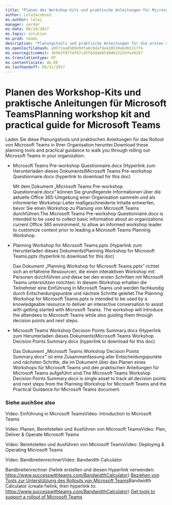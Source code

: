 ```yaml
---
title: "Planen des Workshop-Kits und praktische Anleitungen für Microsoft Teams"
author: LolaJacobsen
ms.author: lolaj
manager: serdar
ms.date: 08/10/2017
ms.topic: solution
ms.prod: teams
description: "Planungstools und praktische Anleitungen für die ersten Schritte von Administratoren mit Microsoft Teams"
ms.openlocfilehash: a95f2aa8500e9dfa8c9dafde428b39abdb5317f4
ms.sourcegitcommit: 3b9b3f07f4f67cd5f43da68f48d62222d7e49167
ms.translationtype: HT
ms.contentlocale: de-DE
ms.lasthandoff: 08/31/2017
---
```

<a name="planning-workshop-kit-and-practical-guide-for-microsoft-teams"></a><span data-ttu-id="e2fd0-103">Planen des Workshop-Kits und praktische Anleitungen für Microsoft Teams</span><span class="sxs-lookup"><span data-stu-id="e2fd0-103">Planning workshop kit and practical guide for Microsoft Teams</span></span>
=============================================================

<span data-ttu-id="e2fd0-104">Laden Sie diese Planungstools und praktischen Anleitungen für das Rollout von Microsoft Teams in Ihrer Organisation herunter.</span><span class="sxs-lookup"><span data-stu-id="e2fd0-104">Download these planning tools and practical guidance to walk you through rolling out Microsoft Teams in your organization.</span></span>

- <span data-ttu-id="e2fd0-105">Microsoft Teams Pre-workshop Questionnaire.docx (Hyperlink zum Herunterladen dieses Dokuments)</span><span class="sxs-lookup"><span data-stu-id="e2fd0-105">Microsoft Teams Pre-workshop Questionnaire.docx (hyperlink to download for this doc)</span></span>
    
    <span data-ttu-id="e2fd0-106">Mit dem Dokument „Microsoft Teams Pre-workshop Questionnaire.docx“ können Sie grundlegende Informationen über die aktuelle Office 365-Umgebung einer Organisation sammeln und als informierter Workshop-Leiter maßgeschneiderte Inhalte entwerfen, bevor Sie einen Workshop zu Planung von Microsoft Teams durchführen.</span><span class="sxs-lookup"><span data-stu-id="e2fd0-106">The Microsoft Teams Pre-workshop Questionnaire.docx is intended to be used to collect basic information about an organizations current Office 365 environment, to allow an informed workshop leader to customize content prior to leading a Microsoft Teams Planning Workshop.</span></span>

- <span data-ttu-id="e2fd0-107">Planning Workshop for Microsoft Teams.pptx (Hyperlink zum Herunterladen dieses Dokuments)</span><span class="sxs-lookup"><span data-stu-id="e2fd0-107">Planning Workshop for Microsoft Teams.pptx (hyperlink to download for this doc)</span></span> 
    
    <span data-ttu-id="e2fd0-p101">Das Dokument „Planning Workshop for Microsoft Teams.pptx“ richtet sich an erfahrene Ressourcen, die einen interaktiven Workshop mit Personen durchführen und diese bei den ersten Schritten mit Microsoft Teams unterstützen möchten. In diesem Workshop erhalten die Teilnehmer eine Einführung in Microsoft Teams und werden fachkundig durch Entscheidungspunkte und nächste Schritte geleitet.</span><span class="sxs-lookup"><span data-stu-id="e2fd0-p101">The Planning Workshop for Microsoft Teams.pptx is intended to be used by a knowledgeable resource to deliver an interactive conversation to assist with getting started with Microsoft Teams. The workshop will introduce the attendees to Microsoft Teams while also guiding them through decision points and next steps.</span></span>

- <span data-ttu-id="e2fd0-110">Microsoft Teams Workshop Decision Points Summary.docx (Hyperlink zum Herunterladen dieses Dokuments)</span><span class="sxs-lookup"><span data-stu-id="e2fd0-110">Microsoft Teams Workshop Decision Points Summary.docx (hyperlink to download for this doc)</span></span>
    
    <span data-ttu-id="e2fd0-111">Das Dokument „Microsoft Teams Workshop Decision Points Summary.docx“ ist eine Zusammenfassung aller Entscheidungspunkte und nächsten Schritte, die im Dokument über das Planen eines Workshops für Microsoft Teams und den praktischen Anleitungen für Microsoft Teams aufgeführt sind.</span><span class="sxs-lookup"><span data-stu-id="e2fd0-111">The Microsoft Teams Workshop Decision Points Summary.docx is single asset to track all decision points and next steps from the Planning Workshop for Microsoft Teams and the Practical Guidance for Microsoft Teams document.</span></span>

### <a name="see-also"></a><span data-ttu-id="e2fd0-112">Siehe auch</span><span class="sxs-lookup"><span data-stu-id="e2fd0-112">See also</span></span>

<span data-ttu-id="e2fd0-113">Video: Einführung in Microsoft Teams</span><span class="sxs-lookup"><span data-stu-id="e2fd0-113">Video: Introduction to Microsoft Teams</span></span>

<span data-ttu-id="e2fd0-114">Video: Planen, Bereitstellen und Ausführen von Microsoft Teams</span><span class="sxs-lookup"><span data-stu-id="e2fd0-114">Video: Plan, Deliver & Operate Microsoft Teams</span></span>

<span data-ttu-id="e2fd0-115">Video: Bereitstellen und Ausführen von Microsoft Teams</span><span class="sxs-lookup"><span data-stu-id="e2fd0-115">Video: Deploying & Operating Microsoft Teams</span></span>

<span data-ttu-id="e2fd0-116">Video: Bandbreitenrechner</span><span class="sxs-lookup"><span data-stu-id="e2fd0-116">Video: Bandwidth Calculator</span></span>

<span data-ttu-id="e2fd0-117">Bandbreitenrechner (fwlink erstellen und diesen Hyperlink verwenden: https://www.successwithteams.com/BandwidthCalculator) [Beziehen von Tools zur Unterstützung des Rollouts von Microsoft Teams](Get_tools_to_support_a_rollout_of_Microsoft_Teams.md)</span><span class="sxs-lookup"><span data-stu-id="e2fd0-117">Bandwidth Calculator (create fwlink, then hyperlink to: https://www.successwithteams.com/BandwidthCalculator) [Get tools to support a rollout of Microsoft Teams](Get_tools_to_support_a_rollout_of_Microsoft_Teams.md)</span></span>


